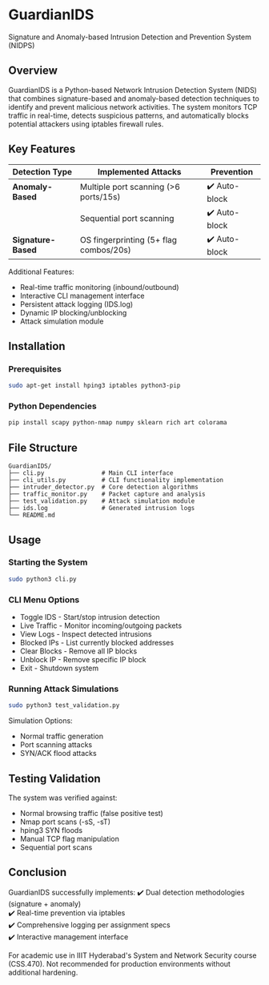 # GuardianIDS
Signature and Anomaly-based Intrusion Detection and Prevention System (NIDPS)


## Overview
GuardianIDS is a Python-based Network Intrusion Detection System (NIDS) that combines signature-based and anomaly-based detection techniques to identify and prevent malicious network activities. The system monitors TCP traffic in real-time, detects suspicious patterns, and automatically blocks potential attackers using iptables firewall rules.

## Key Features
| Detection Type       | Implemented Attacks          | Prevention |
|----------------------|------------------------------|------------|
| **Anomaly-Based**    | Multiple port scanning (>6 ports/15s) | ✔️ Auto-block |
|                      | Sequential port scanning | ✔️ Auto-block |
| **Signature-Based**  | OS fingerprinting (5+ flag combos/20s) | ✔️ Auto-block |

Additional Features:
- Real-time traffic monitoring (inbound/outbound)
- Interactive CLI management interface
- Persistent attack logging (IDS.log)
- Dynamic IP blocking/unblocking
- Attack simulation module

## Installation
### Prerequisites
```bash
sudo apt-get install hping3 iptables python3-pip
```

### Python Dependencies
```bash
pip install scapy python-nmap numpy sklearn rich art colorama
```

## File Structure
```
GuardianIDS/
├── cli.py                # Main CLI interface
├── cli_utils.py          # CLI functionality implementation
├── intruder_detector.py  # Core detection algorithms
├── traffic_monitor.py    # Packet capture and analysis
├── test_validation.py    # Attack simulation module
├── ids.log               # Generated intrusion logs
└── README.md
```

## Usage
### Starting the System
```bash
sudo python3 cli.py
```

### CLI Menu Options
- Toggle IDS - Start/stop intrusion detection
- Live Traffic - Monitor incoming/outgoing packets
- View Logs - Inspect detected intrusions
- Blocked IPs - List currently blocked addresses
- Clear Blocks - Remove all IP blocks
- Unblock IP - Remove specific IP block
- Exit - Shutdown system

### Running Attack Simulations
```bash
sudo python3 test_validation.py
```

Simulation Options:
- Normal traffic generation
- Port scanning attacks
- SYN/ACK flood attacks


## Testing Validation
The system was verified against:
- Normal browsing traffic (false positive test)
- Nmap port scans (-sS, -sT)
- hping3 SYN floods
- Manual TCP flag manipulation
- Sequential port scans

## Conclusion
GuardianIDS successfully implements:
✔️ Dual detection methodologies (signature + anomaly)  
✔️ Real-time prevention via iptables  
✔️ Comprehensive logging per assignment specs  
✔️ Interactive management interface  

For academic use in IIIT Hyderabad's System and Network Security course (CSS.470). Not recommended for production environments without additional hardening.
